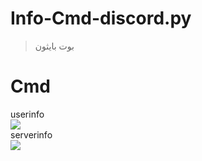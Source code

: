 # Info-Cmd-discord.py

> بوت بايثون
# Cmd 
userinfo<br/>
<img src="https://cdn.discordapp.com/attachments/729507006788141096/810791599968747530/userinfo.png" /><br/>
serverinfo<br/>
<img src="https://cdn.discordapp.com/attachments/729507006788141096/810791600590422056/serverinfo.png"/>
